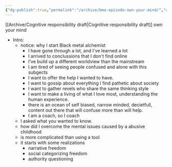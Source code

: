 ```yaml
---
{"dg-publish":true,"permalink":"/archive/bma-episode-own-your-mind/","created":"","updated":""}
---
```


[[Archive/Cognitive responsibility draft\|Cognitive responsibility draft]]
own your mind
- Intro:
	- notice: why I start Black metal alchemist
		- I have gone through a lot, and I've learned a lot
		- I arrived to conclussions that I don't find online
		- I've build up a different worldview than the mainstream
		- I am tired of seeing people confused and alone with this subgects
		- I want to offer the help I wanted to have.
		- I want to gossip about everything I find pathetic about society
		- I want to gather revels who share the same thinking style
		- I want to make a living of what I love most, understanding the human experience.
		- there is an ocean of self biased, narrow minded, decietfull, content out there that will confuse more than will help.
		- I am a coach, so I coach
	- I asked what you wanted to know.
	- how did I overcome the mental issues caused by a abusive childhood
	- is more complicated than using a tool
	- it starts with some realizations
		- narrative freedom
		- social categorizing freedom
		- authority questioning



